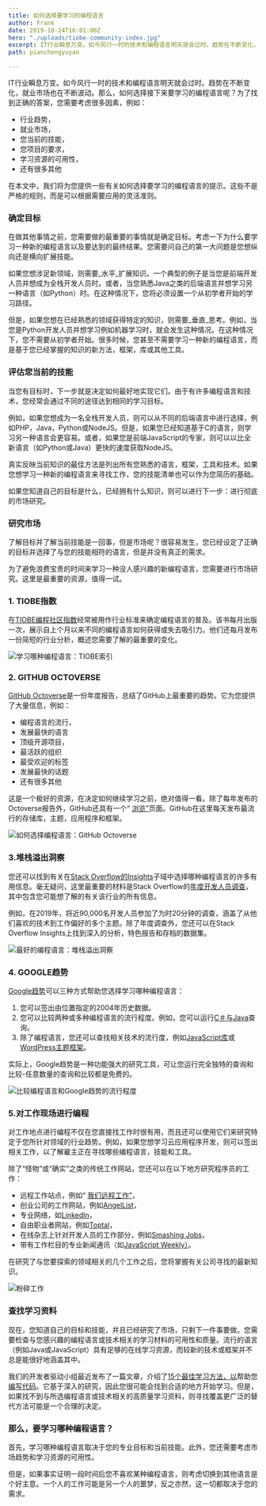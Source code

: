 ```yaml
---
title: 如何选择要学习的编程语言
author: Frank
date: 2019-10-24T16:01:00Z
hero: "./uploads/tiobe-community-index.jpg"
excerpt: IT行业瞬息万变。如今风行一时的技术和编程语言明天就会过时。趋势在不断变化，就业市场也在不断波动。那么，如何选择接下来要学习的编程语言呢？
path: pianchengyuyan

---
```

IT行业瞬息万变。如今风行一时的技术和编程语言明天就会过时。趋势在不断变化，就业市场也在不断波动。那么，如何选择接下来要学习的编程语言呢？为了找到正确的答案，您需要考虑很多因素，例如：

* 行业趋势，
* 就业市场，
* 您当前的技能，
* 您项目的要求，
* 学习资源的可用性，
* 还有很多其他

在本文中，我们将为您提供一些有关如何选择要学习的编程语言的提示。这些不是严格的规则，而是可以根据需要应用的灵活准则。

### 确定目标

在做其他事情之前，您需要做的最重要的事情就是确定目标。考虑一下为什么要学习一种新的编程语言以及要达到的最终结果。您需要问自己的第一大问题是您想纵向还是横向扩展技能。

如果您想涉足新领域，则需要_水平_扩展知识。一个典型的例子是当您是前端开发人员并想成为全栈开发人员时。或者，当您熟悉Java之类的后端语言并想学习另一种语言（如Python）时。在这种情况下，您将必须设置一个从初学者开始的学习路径。

但是，如果您想在已经熟悉的领域获得特定的知识，则需要_垂直_思考。例如，当您是Python开发人员并想学习例如机器学习时，就会发生这种情况。在这种情况下，您不需要从初学者开始。很多时候，您甚至不需要学习一种新的编程语言，而是基于您已经掌握的知识的新方法，框架，库或其他工具。

### 评估您当前的技能

当您有目标时，下一步就是决定如何最好地实现它们。由于有许多编程语言和技术，您经常会通过不同的途径达到相同的学习目标。

例如，如果您想成为一名全栈开发人员，则可以从不同的后端语言中进行选择，例如PHP，Java，Python或NodeJS。但是，如果您已经知道基于C的语言，则学习另一种语言会更容易。或者，如果您是前端JavaScript的专家，则可以以比全新语言（如Python或Java）更快的速度获取NodeJS。

真实反映当前知识的最佳方法是列出所有您熟悉的语言，框架，工具和技术。如果您想学习一种新的编程语言来寻找工作，您的技能清单也可以作为您简历的基础。

如果您知道自己的目标是什么，已经拥有什么知识，则可以进行下一步：进行彻底的市场研究。

### 研究市场

了解目标并了解当前技能是一回事，但是市场呢？很容易发生，您已经设定了正确的目标并选择了与您的技能相符的语言，但是并没有真正的需求。

为了避免浪费宝贵的时间来学习一种没人感兴趣的新编程语言，您需要进行市场研究。这里是最重要的资源，值得一试。

### 1. TIOBE指数

在[TIOBE编程社区指数](https://www.tiobe.com/tiobe-index/)经常被用作行业标准来确定编程语言的普及。该书每月出版一次，展示自上个月以来不同的编程语言如何获得或失去吸引力。他们还每月发布一份简短的行业分析，概述您需要了解的最重要的变化。

![学习哪种编程语言：TIOBE索引](https://www.developerdrive.com/wp-content/uploads/2019/05/tiobe-community-index.jpg)

### 2. GITHUB OCTOVERSE

[GitHub Octoverse](https://octoverse.github.com/)是一份年度报告，总结了GitHub上最重要的趋势。它为您提供了大量信息，例如：

* 编程语言的流行，
* 发展最快的语言
* 顶级开源项目，
* 最活跃的组织
* 最受欢迎的标签
* 发展最快的话题
* 还有很多其他

这是一个极好的资源，在决定如何继续学习之前，绝对值得一看。除了每年发布的Octoverse报告外，GitHub还具有一个“ [浏览”](https://github.com/explore)页面。GitHub在这里每天发布最流行的存储库，主题，应用程序和框架。

![如何选择编程语言：GitHub Octoverse](https://www.developerdrive.com/wp-content/uploads/2019/05/github-octoverse.jpg)

### 3.堆栈溢出洞察

您还可以找到有关在[Stack Overflow的Insights](https://insights.stackoverflow.com/)子域中选择哪种编程语言的许多有用信息。毫无疑问，这里最重要的材料是Stack Overflow的[年度开发人员调查](https://insights.stackoverflow.com/survey)，其中包含您可能想了解的有关该行业的所有信息。

例如，在2019年，将近90,000名开发人员参加了为时20分钟的调查，涵盖了从他们喜欢的技术到工作偏好的多个主题。除了年度调查外，您还可以在Stack Overflow Insights上找到深入的分析，特色报告和存档的数据集。

![最好的编程语言：堆栈溢出洞察](https://www.developerdrive.com/wp-content/uploads/2019/05/stack-overflow-insights.jpg)

### 4. GOOGLE趋势

[Google趋势](https://trends.google.com/trends/)可以三种方式帮助您选择学习哪种编程语言：

1. 您可以签出由位置指定的2004年历史数据。
2. 您可以比较两种或多种编程语言的流行程度。例如，您可以运行[C＃与Java](https://www.developerdrive.com/2012/06/5-differences-between-c-and-java-objects-and-classes/)查询。
3. 除了编程语言，您还可以查找相关技术的流行度，例如[JavaScript库](https://www.developerdrive.com/2018/12/best-javascript-frameworks-learn/)或[WordPress主题框架](https://www.developerdrive.com/2019/04/wordpress-theme-frameworks/)。

实际上，Google趋势是一种功能强大的研究工具，可让您运行完全独特的查询和比较-任意数量的查询和比较都是免费的。

![比较编程语言和Google趋势的流行程度](https://www.developerdrive.com/wp-content/uploads/2019/05/google-trends-programming-languages.jpg)

### 5.对工作现场进行编程

对工作地点进行编程不仅在您直接找工作时很有用，而且还可以使用它们来研究特定于您所针对领域的行业趋势。例如，如果您想学习云应用程序开发，则可以签出相关工作，以了解雇主正在寻找哪些编程语言，技能和工具。

除了“怪物”或“确实”之类的传统工作网站，您还可以在以下地方研究程序员的工作：

* 远程工作站点，例如“ [我们远程工作”](https://weworkremotely.com/)，
* 创业公司的工作网站，例如[AngelList](https://angel.co/)，
* 专业网络，如[LinkedIn](https://www.linkedin.com/)，
* 自由职业者网站，例如[Toptal](https://www.toptal.com/)，
* 在线杂志上针对开发人员的工作部分，例如[Smashing Jobs](https://www.smashingmagazine.com/jobs/)，
* 带有工作栏目的专业新闻通讯（如[JavaScript Weekly）](https://javascriptweekly.com/)。

在研究了与您要探索的领域相关的几个工作之后，您将掌握有关公司寻找的最新知识。

![粉碎工作](https://www.developerdrive.com/wp-content/uploads/2019/05/smashing-jobs.jpg)

### 查找学习资料

现在，您知道自己的目标和技能，并且已经研究了市场，只剩下一件事要做。您需要检查与您感兴趣的编程语言或技术相关的学习材料的可用性和质量。流行的语言（例如Java或JavaScript）具有足够的在线学习资源，而较新的技术或框架并不总是能很好地涵盖其中。

我们的开发者驱动小​​组最近发布了一篇文章，介绍了[15个最佳学习方法，以](https://www.developerdrive.com/2019/02/best-places-learn-how-to-code/)帮助您[编写代码](https://www.developerdrive.com/2019/02/best-places-learn-how-to-code/)。它基于深入的研究，因此您很可能会找到合适的地方开始学习。但是，如果找不到与所选编程语言或技术相关的高质量学习资料，则寻找覆盖更广泛的替代方法可能是一个合理的决定。

### 那么，要学习哪种编程语言？

首先，学习哪种编程语言取决于您的专业目标和当前技能。此外，您还需要考虑市场趋势和学习资源的可用性。

但是，如果事实证明一段时间后您不喜欢某种编程语言，则考虑切换到其他语言是个好主意。一个人的工作可能是另一个人的噩梦，反之亦然，这一切都取决于您的需求。